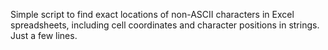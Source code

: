 Simple script to find exact locations of non-ASCII characters in Excel spreadsheets, including cell coordinates and character positions in strings.
Just a few lines.

